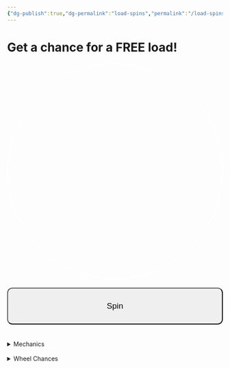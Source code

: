 ```yaml
---
{"dg-publish":true,"dg-permalink":"load-spins","permalink":"/load-spins/"}
---
```



# Get a chance for a FREE load!

<style>
  #wheelCanvas {
    border: 2px solid #fff;
    border-radius: 50%;
    display: block;
    margin: 20px auto;
  }
  #spinButton {
    display: block;
    margin: 0 auto;
    padding: 10px 20px;
    font-size: 18px;
  }
  #resultText {
    text-align: center;
    font-size: 22px;
    margin-top: 20px;
  }
</style>

<canvas id="wheelCanvas" width="300" height="300"></canvas>
<button id="spinButton" style="width: 100%; padding: 30px; border-radius: 12px; font-size: 1.2rem;" >Spin</button>
<div id="resultText"></div>

<script>
  const canvas = document.getElementById('wheelCanvas');
  const ctx = canvas.getContext('2d');
  const center = canvas.width / 2;
  const segments = [
    { label: 'FREE LOAD', weight: 0  },
    { label: 'Spin Again', weight: 90000000000000 },
    { label: '₱2 OFF', weight: 90000999900099999999999999999999999999999999999090 },
    { label: 'FREE LOAD', weight: 0 },
    { label: 'Spin Again', weight: 8999999999997172726272772726258292929299292919999909999010011001029929191919819191991919199191919919191929828928292829999992929209299999999999000 },
    { label: 'FREE LOAD', weight: 0 },
    { label: '₱4 OFF', weight: 9009990999919919191999999999999292929191991919191819181881818188183883838300 }
  ];

  let totalWeight = segments.reduce((sum, seg) => sum + seg.weight, 0);
  let currentRotation = 0;
  let isSpinning = false;
  let spinStartTime = 0;
  let spinDuration = 5000; // spin duration in ms
  let spinEndAngle = 0;

  function drawWheelEqual(rotation = 0) {
    ctx.clearRect(0, 0, canvas.width, canvas.height);
    ctx.save();
    ctx.translate(center, center);
    ctx.rotate(rotation);

    const segmentAngle = 2 * Math.PI / segments.length;

    for (let i = 0; i < segments.length; i++) {
      const startAngle = i * segmentAngle;
      const endAngle = startAngle + segmentAngle;
      
      ctx.beginPath();
      ctx.moveTo(0, 0);
      ctx.arc(0, 0, center - 10, startAngle, endAngle);
      ctx.fillStyle = 'rgba(0,0,0,0)'; // transparent fill to remove colors
      ctx.fill();
      ctx.stroke();

      // Draw text label
      ctx.save();
      ctx.rotate(startAngle + segmentAngle / 2);
      ctx.textAlign = 'right';
      ctx.fillStyle = '#ffffff'; // black text for contrast
      ctx.font = '18px Arial';
      ctx.fillText(segments[i].label, center - 20, 10);
      ctx.restore();
    }

    ctx.restore();
  }

  function weightedRandomSegment() {
    let rand = Math.random() * totalWeight;
    let cumulative = 0;
    for (let i = 0; i < segments.length; i++) {
      cumulative += segments[i].weight;
      if (rand < cumulative) {
        return i;
      }
    }
    return segments.length - 1; // fallback
  }

  function animateSpin(timestamp) {
    if (!spinStartTime) spinStartTime = timestamp;
    let elapsed = timestamp - spinStartTime;

    let progress = Math.min(elapsed / spinDuration, 1);
    let easeOutProgress = 1 - Math.pow(1 - progress, 3); // cubic easing out
    currentRotation = easeOutProgress * spinEndAngle;

    drawWheelEqual(currentRotation);

    if (progress < 1) {
      requestAnimationFrame(animateSpin);
    } else {
      isSpinning = false;
      showResult(currentRotation);
    }
  }

  function showResult(rotation) {
    let normalized = rotation % (2 * Math.PI);
    normalized = (2 * Math.PI + (3 * Math.PI / 2) - normalized) % (2 * Math.PI);

    const segmentAngle = 2 * Math.PI / segments.length;
    let index = Math.floor(normalized / segmentAngle);

    document.getElementById('resultText').innerText = 'You won: ' + segments[index].label;
  }

  document.getElementById('spinButton').addEventListener('click', () => {
    if (isSpinning) return;
    isSpinning = true;

    let winningSegmentIndex = weightedRandomSegment();

    const segmentAngle = 2 * Math.PI / segments.length;
    // Calculate angle range for chosen segment with random offset
    let minAngle = winningSegmentIndex * segmentAngle;
    let maxAngle = minAngle + segmentAngle;

    // Spin several full rotations plus land within winning segment
    let fullRotations = Math.floor(Math.random() * 3) + 4; // 4-6 full spins
    let randomAngleInSegment = Math.random() * (maxAngle - minAngle) + minAngle;
    spinEndAngle = fullRotations * 2 * Math.PI + randomAngleInSegment;

    spinStartTime = null;
    requestAnimationFrame(animateSpin);
  });

// At the end of your script, get the CSS variable value like this:

const textColor = getComputedStyle(document.documentElement).getPropertyValue('--text-color').trim();

// Use textColor for your canvas strokeStyle or fillStyle assignments, for example:
ctx.strokeStyle = textColor;
ctx.fillStyle = textColor;

drawWheelEqual(currentRotation);

</script>

<br>
<details>
<summary>
Mechanics
</summary>
• You are given two chances to spin the wheel per load, unless given another round by the wheel. <br>
• You will be monitored as you spin the wheel. <br>
• The free load which you can get through spinning the wheel.<br>
• Your last spin will be the spin that is valid and the one that will be used.<br>
• The free load must not exceed ₱100, excluding the charge fee.<br>
• The ₱2 and ₱4 off is only usable to your next load.
</details>
<br>

<details>
<summary>
Wheel Chances
</summary>
• Free Load: 1%, 3%, 5%, increasing chances per spin.<br>
• ₱2 Off: 20%, 40%, 80%, increasing chances per spin. <br>
• ₱4 Off: 10%, 30%, 70%, increasing chances per spin.<br>
• Spin Again: 50%
</details>






